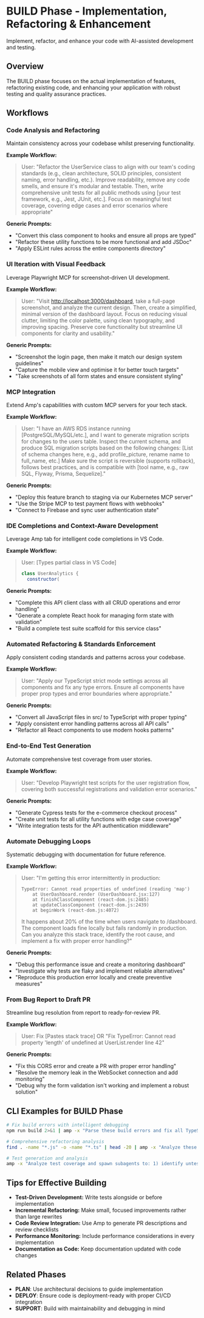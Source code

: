 # BUILD Phase - Implementation, Refactoring & Enhancement

Implement, refactor, and enhance your code with AI-assisted development and testing.

## Overview

The BUILD phase focuses on the actual implementation of features, refactoring existing code, and enhancing your application with robust testing and quality assurance practices.

## Workflows

### Code Analysis and Refactoring

Maintain consistency across your codebase whilst preserving functionality.

**Example Workflow:**
> User: "Refactor the UserService class to align with our team's coding standards (e.g., clean architecture, SOLID principles, consistent naming, error handling, etc.). Improve readability, remove any code smells, and ensure it's modular and testable. Then, write comprehensive unit tests for all public methods using [your test framework, e.g., Jest, JUnit, etc.]. Focus on meaningful test coverage, covering edge cases and error scenarios where appropriate"

**Generic Prompts:**
- "Convert this class component to hooks and ensure all props are typed"
- "Refactor these utility functions to be more functional and add JSDoc"
- "Apply ESLint rules across the entire components directory"

### UI Iteration with Visual Feedback

Leverage Playwright MCP for screenshot-driven UI development.

**Example Workflow:**
> User: "Visit <http://localhost:3000/dashboard>, take a full-page screenshot, and analyze the current design. Then, create a simplified, minimal version of the dashboard layout. Focus on reducing visual clutter, limiting the color palette, using clean typography, and improving spacing. Preserve core functionality but streamline UI components for clarity and usability."

**Generic Prompts:**
- "Screenshot the login page, then make it match our design system guidelines"
- "Capture the mobile view and optimise it for better touch targets"
- "Take screenshots of all form states and ensure consistent styling"

### MCP Integration

Extend Amp's capabilities with custom MCP servers for your tech stack.

**Example Workflow:**
> User: "I have an AWS RDS instance running [PostgreSQL/MySQL/etc.], and I want to generate migration scripts for changes to the users table. Inspect the current schema, and produce SQL migration scripts based on the following changes: [List of schema changes here, e.g., add profile_picture, rename name to full_name, etc.] Make sure the script is reversible (supports rollback), follows best practices, and is compatible with [tool name, e.g., raw SQL, Flyway, Prisma, Sequelize]."

**Generic Prompts:**
- "Deploy this feature branch to staging via our Kubernetes MCP server"
- "Use the Stripe MCP to test payment flows with webhooks"
- "Connect to Firebase and sync user authentication state"

### IDE Completions and Context-Aware Development

Leverage Amp tab for intelligent code completions in VS Code.

**Example Workflow:**
> User: [Types partial class in VS Code]  
> ```javascript
> class UserAnalytics {
>   constructor(
> ```

**Generic Prompts:**
- "Complete this API client class with all CRUD operations and error handling"
- "Generate a complete React hook for managing form state with validation"
- "Build a complete test suite scaffold for this service class"

### Automated Refactoring & Standards Enforcement

Apply consistent coding standards and patterns across your codebase.

**Example Workflow:**
> User: "Apply our TypeScript strict mode settings across all components and fix any type errors. Ensure all components have proper prop types and error boundaries where appropriate."

**Generic Prompts:**
- "Convert all JavaScript files in src/ to TypeScript with proper typing"
- "Apply consistent error handling patterns across all API calls"
- "Refactor all React components to use modern hooks patterns"

### End-to-End Test Generation

Automate comprehensive test coverage from user stories.

**Example Workflow:**
> User: "Develop Playwright test scripts for the user registration flow, covering both successful registrations and validation error scenarios."

**Generic Prompts:**
- "Generate Cypress tests for the e-commerce checkout process"
- "Create unit tests for all utility functions with edge case coverage"
- "Write integration tests for the API authentication middleware"

### Automate Debugging Loops

Systematic debugging with documentation for future reference.

**Example Workflow:**
> User: "I'm getting this error intermittently in production:
> 
> ```text
> TypeError: Cannot read properties of undefined (reading 'map')
>     at UserDashboard.render (UserDashboard.jsx:127)
>     at finishClassComponent (react-dom.js:2485)
>     at updateClassComponent (react-dom.js:2439)
>     at beginWork (react-dom.js:4072)
> ```
> 
> It happens about 20% of the time when users navigate to /dashboard. The component loads fine locally but fails randomly in production. Can you analyze this stack trace, identify the root cause, and implement a fix with proper error handling?"

**Generic Prompts:**
- "Debug this performance issue and create a monitoring dashboard"
- "Investigate why tests are flaky and implement reliable alternatives"
- "Reproduce this production error locally and create preventive measures"

### From Bug Report to Draft PR

Streamline bug resolution from report to ready-for-review PR.

**Example Workflow:**
> User: Fix [Pastes stack trace] 
> OR 
> "Fix TypeError: Cannot read property 'length' of undefined at UserList.render line 42"

**Generic Prompts:**
- "Fix this CORS error and create a PR with proper error handling"
- "Resolve the memory leak in the WebSocket connection and add monitoring"
- "Debug why the form validation isn't working and implement a robust solution"

## CLI Examples for BUILD Phase

```bash
# Fix build errors with intelligent debugging
npm run build 2>&1 | amp -x "Parse these build errors and fix all TypeScript issues"

# Comprehensive refactoring analysis
find . -name "*.js" -o -name "*.ts" | head -20 | amp -x "Analyze these files for code duplication, suggest refactoring opportunities, and estimate the impact of proposed changes"

# Test generation and analysis
amp -x "Analyze test coverage and spawn subagents to: 1) identify untested code paths, 2) generate missing unit tests, 3) suggest integration test scenarios"
```

## Tips for Effective Building

- **Test-Driven Development:** Write tests alongside or before implementation
- **Incremental Refactoring:** Make small, focused improvements rather than large rewrites
- **Code Review Integration:** Use Amp to generate PR descriptions and review checklists
- **Performance Monitoring:** Include performance considerations in every implementation
- **Documentation as Code:** Keep documentation updated with code changes

## Related Phases

- **PLAN**: Use architectural decisions to guide implementation
- **DEPLOY**: Ensure code is deployment-ready with proper CI/CD integration
- **SUPPORT**: Build with maintainability and debugging in mind
